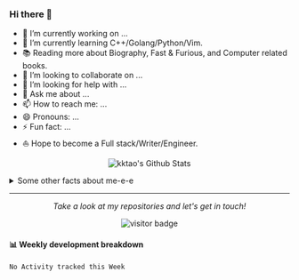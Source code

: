 ### Hi there 👋

<!--
**kktao/kktao** is a ✨ _special_ ✨ repository because its `README.md` (this file) appears on your GitHub profile.

Here are some ideas to get you started:
-->

* 🔭  I’m currently working on ...
* 🌱  I’m currently learning C++/Golang/Python/Vim.
* 📚  Reading more about Biography, Fast & Furious, and Computer related books.
* 👯  I’m looking to collaborate on ...
* 🤔  I’m looking for help with ...
* 💬  Ask me about ...
* 📫  How to reach me: ...
* 😄  Pronouns: ...
* ⚡  Fun fact: ...
* ⛵  Hope to become a Full stack/Writer/Engineer.

<p align="center">
<img align="center" src="https://github-readme-stats.vercel.app/api?username=kktao&show_icons=true&count_private=true&include_all_commits=true&line_height=21" alt="kktao's Github Stats" />
</p>

<details>
  <summary>Some other facts about me-e-e</summary>
  <br>

* 🎉   ...
* 🍎   ...

<p align="center">
<img align="center" src="https://github-readme-stats.vercel.app/api/top-langs/?username=kktao&show_icons=true&line_height=21" />
</p>

</details>
  
<hr>

<p align="center">
  <i>Take a look at my repositories and let's get in touch!</i>

  <p  align="center">
  <img src="https://visitor-badge.laobi.icu/badge?page_id=kktao.kktao" alt="visitor badge"/>       
  </p>
</p>

#### :bar_chart: Weekly development breakdown

<!--START_SECTION:waka-->
```text
No Activity tracked this Week
```
<!--END_SECTION:waka-->
